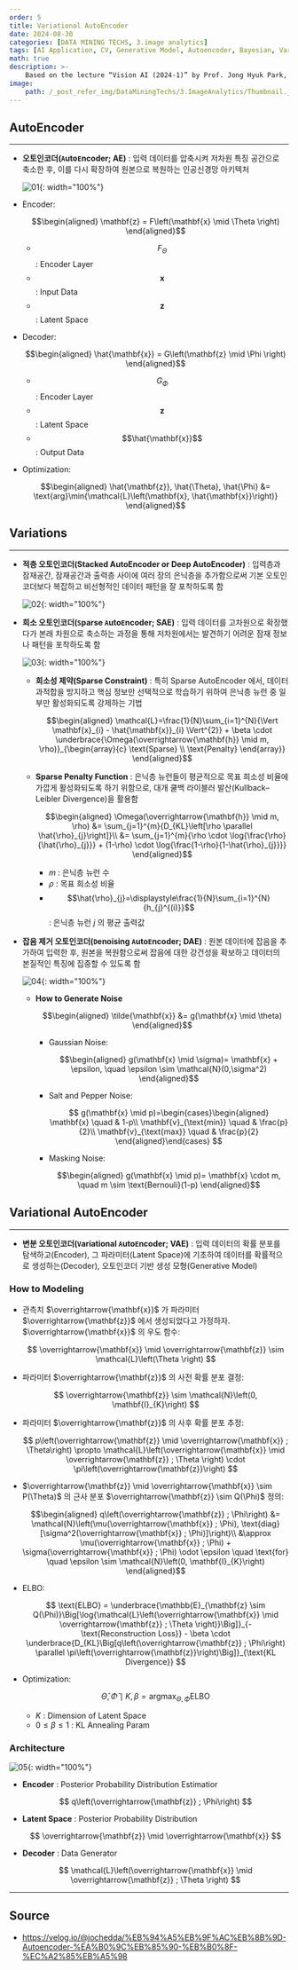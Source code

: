 ```yaml
---
order: 5
title: Variational AutoEncoder
date: 2024-08-30
categories: [DATA MINING TECHS, 3.image analytics]
tags: [AI Application, CV, Generative Model, Autoencoder, Bayesian, Variational Inference]
math: true
description: >-
    Based on the lecture “Vision AI (2024-1)” by Prof. Jong Hyuk Park, Dept. of Data Science, The Grad. School, Kookmin Univ.
image:
    path: /_post_refer_img/DataMiningTechs/3.ImageAnalytics/Thumbnail.jpg
---
```


## AutoEncoder
-----

- **오토인코더(`A`uto`E`ncoder; AE)** : 입력 데이터를 압축시켜 저차원 특징 공간으로 축소한 후, 이를 다시 확장하여 원본으로 복원하는 인공신경망 아키텍처

    ![01](/_post_refer_img/DataMiningTechs/3.ImageAnalytics/05-01.png){: width="100%"}

- Encoder:

    $$\begin{aligned}
    \mathbf{z} = F\left(\mathbf{x} \mid \Theta \right)
    \end{aligned}$$

    - $$F_{\Theta}$$ : Encoder Layer
    - $$\mathbf{x}$$ : Input Data
    - $$\mathbf{z}$$ : Latent Space

- Decoder:

    $$\begin{aligned}
    \hat{\mathbf{x}} = G\left(\mathbf{z} \mid \Phi \right)
    \end{aligned}$$

    - $$G_{\Phi}$$ : Encoder Layer
    - $$\mathbf{z}$$ : Latent Space
    - $$\hat{\mathbf{x}}$$ : Output Data

- Optimization:

    $$\begin{aligned}
    \hat{\mathbf{z}}, \hat{\Theta}, \hat{\Phi} &= \text{arg}\min{\mathcal{L}\left(\mathbf{x}, \hat{\mathbf{x}}\right)}
    \end{aligned}$$

## Variations
-----

- **적층 오토인코더(Stacked AutoEncoder or Deep AutoEncoder)** : 입력층과 잠재공간, 잠재공간과 출력층 사이에 여러 장의 은닉층을 추가함으로써 기본 오토인코더보다 복잡하고 비선형적인 데이터 패턴을 잘 포착하도록 함

    ![02](/_post_refer_img/DataMiningTechs/3.ImageAnalytics/05-02.png){: width="100%"}

- **희소 오토인코더(`S`parse `A`uto`E`ncoder; SAE)** : 입력 데이터를 고차원으로 확장했다가 본래 차원으로 축소하는 과정을 통해 저차원에서는 발견하기 어려운 잠재 정보나 패턴을 포착하도록 함

    ![03](/_post_refer_img/DataMiningTechs/3.ImageAnalytics/05-03.png){: width="100%"}

    - **희소성 제약(Sparse Constraint)** : 특히 Sparse AutoEncoder 에서, 데이터 과적합을 방지하고 핵심 정보만 선택적으로 학습하기 위하여 은닉층 뉴런 중 일부만 활성화되도록 강제하는 기법

        $$\begin{aligned}
        \mathcal{L}=\frac{1}{N}\sum_{i=1}^{N}{\Vert \mathbf{x}_{i} - \hat{\mathbf{x}}_{i} \Vert^{2}} + \beta \cdot \underbrace{\Omega(\overrightarrow{\mathbf{h}} \mid m, \rho)}_{\begin{array}{c} \text{Sparse} \\ \text{Penalty} \end{array}}
        \end{aligned}$$

    - **Sparse Penalty Function** : 은닉층 뉴런들이 평균적으로 목표 희소성 비율에 가깝게 활성화되도록 하기 위함으로, 대개 쿨백 라이블러 발산(Kullback–Leibler Divergence)을 활용함

        $$\begin{aligned}
        \Omega(\overrightarrow{\mathbf{h}} \mid m, \rho)
        &= \sum_{j=1}^{m}{D_{KL}\left[\rho \parallel \hat{\rho}_{j}\right]}\\
        &= \sum_{j=1}^{m}{\rho \cdot \log{\frac{\rho}{\hat{\rho}_{j}}} + (1-\rho) \cdot \log{\frac{1-\rho}{1-\hat{\rho}_{j}}}}
        \end{aligned}$$

        - $m$ : 은닉층 뉴런 수
        - $\rho$ : 목표 희소성 비율
        - $$\hat{\rho}_{j}=\displaystyle\frac{1}{N}\sum_{i=1}^{N}{h_{j}^{(i)}}$$ : 은닉층 뉴런 $j$ 의 평균 출력값

- **잡음 제거 오토인코더(`D`enoising `A`uto`E`ncoder; DAE)** : 원본 데이터에 잡음을 추가하여 입력한 후, 원본을 복원함으로써 잡음에 대한 강건성을 확보하고 데이터의 본질적인 특징에 집중할 수 있도록 함

    ![04](/_post_refer_img/DataMiningTechs/3.ImageAnalytics/05-04.png){: width="100%"}

    - **How to Generate Noise**

        $$\begin{aligned}
        \tilde{\mathbf{x}} &= g(\mathbf{x} \mid \theta)
        \end{aligned}$$

        - Gaussian Noise:

            $$\begin{aligned}
            g(\mathbf{x} \mid \sigma)= \mathbf{x} + \epsilon, \quad \epsilon \sim \mathcal{N}(0,\sigma^2)
            \end{aligned}$$

        - Salt and Pepper Noise:

            $$
            g(\mathbf{x} \mid p)=\begin{cases}\begin{aligned}
            \mathbf{x} \quad & 1-p\\
            \mathbf{v}_{\text{min}} \quad & \frac{p}{2}\\
            \mathbf{v}_{\text{max}} \quad & \frac{p}{2}
            \end{aligned}\end{cases}
            $$

        - Masking Noise:

            $$\begin{aligned}
            g(\mathbf{x} \mid p)= \mathbf{x} \cdot m, \quad m \sim \text{Bernouli}(1-p)
            \end{aligned}$$

## Variational AutoEncoder
-----

- **변분 오토인코더(`V`ariational `A`uto`E`ncoder; VAE)** : 입력 데이터의 확률 분포를 탐색하고(Encoder), 그 파라미터(Latent Space)에 기초하여 데이터를 확률적으로 생성하는(Decoder), 오토인코더 기반 생성 모형(Generative Model)

### How to Modeling

- 관측치 $\overrightarrow{\mathbf{x}}$ 가 파라미터 $\overrightarrow{\mathbf{z}}$ 에서 생성되었다고 가정하자. $\overrightarrow{\mathbf{x}}$ 의 우도 함수:

    $$
    \overrightarrow{\mathbf{x}} \mid \overrightarrow{\mathbf{z}} \sim \mathcal{L}\left(\Theta \right)
    $$

- 파라미터 $\overrightarrow{\mathbf{z}}$ 의 사전 확률 분포 결정:

    $$
    \overrightarrow{\mathbf{z}} \sim \mathcal{N}\left(0, \mathbf{I}_{K}\right)
    $$

- 파라미터 $\overrightarrow{\mathbf{z}}$ 의 사후 확률 분포 추정:

    $$
    p\left(\overrightarrow{\mathbf{z}} \mid \overrightarrow{\mathbf{x}} ; \Theta\right) \propto \mathcal{L}\left(\overrightarrow{\mathbf{x}} \mid \overrightarrow{\mathbf{z}} ; \Theta \right) \cdot \pi\left(\overrightarrow{\mathbf{z}}\right)
    $$

- $\overrightarrow{\mathbf{z}} \mid \overrightarrow{\mathbf{x}} \sim P(\Theta)$ 의 근사 분포 $\overrightarrow{\mathbf{z}} \sim Q(\Phi)$ 정의:

    $$\begin{aligned}
    q\left(\overrightarrow{\mathbf{z}} ; \Phi\right)
    &= \mathcal{N}\left(\mu(\overrightarrow{\mathbf{x}} ; \Phi), \text{diag}[\sigma^2(\overrightarrow{\mathbf{x}} ; \Phi)]\right)\\
    &\approx \mu(\overrightarrow{\mathbf{x}} ; \Phi) + \sigma(\overrightarrow{\mathbf{x}} ; \Phi) \odot \epsilon \quad \text{for} \quad \epsilon \sim \mathcal{N}\left(0, \mathbf{I}_{K}\right)
    \end{aligned}$$

- ELBO:

    $$
    \text{ELBO}
    = \underbrace{\mathbb{E}_{\mathbf{z} \sim Q(\Phi)}\Big[\log{\mathcal{L}\left(\overrightarrow{\mathbf{x}} \mid \overrightarrow{\mathbf{z}} ; \Theta \right)}\Big]}_{-\text{Reconstruction Loss}} - \beta \cdot \underbrace{D_{KL}\Big[q\left(\overrightarrow{\mathbf{z}} ; \Phi\right) \parallel \pi\left(\overrightarrow{\mathbf{z}}\right)\Big]}_{\text{KL Divergence}}
    $$

- Optimization:

    $$
    \hat{\Theta},\hat{\Phi} \mid K, \beta
    = \text{arg}\max_{\Theta,\Phi}{\text{ELBO}}
    $$

    - $K$ : Dimension of Latent Space
    - $0 \le \beta \le 1$ : KL Annealing Param

### Architecture

![05](/_post_refer_img/DataMiningTechs/3.ImageAnalytics/05-05.png){: width="100%"}

- **Encoder** : Posterior Probability Distribution Estimatior

    $$
    q\left(\overrightarrow{\mathbf{z}} ; \Phi\right)
    $$

- **Latent Space** : Posterior Probability Distribution

    $$
    \overrightarrow{\mathbf{z}} \mid \overrightarrow{\mathbf{x}}
    $$

- **Decoder** : Data Generator

    $$
    \mathcal{L}\left(\overrightarrow{\mathbf{x}} \mid \overrightarrow{\mathbf{z}} ; \Theta \right)
    $$

-----

## Source

- https://velog.io/@jochedda/%EB%94%A5%EB%9F%AC%EB%8B%9D-Autoencoder-%EA%B0%9C%EB%85%90-%EB%B0%8F-%EC%A2%85%EB%A5%98